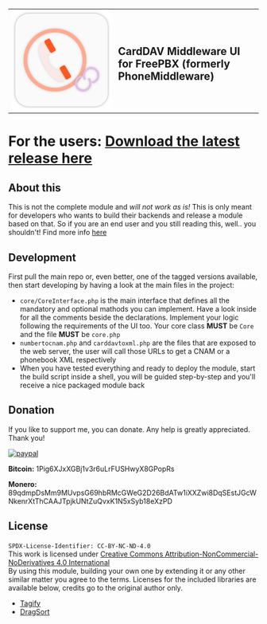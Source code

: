 <table>
  <tr>
    <td width="200" style="border: none;">
     <img src="assets/images/icon.png" alt="Module icon"/>
    </td>
    <td style="border: none;">
     <h2>CardDAV Middleware UI for FreePBX (formerly PhoneMiddleware)</h2>
    </td>
  </tr>
</table>

# For the users: <a href="https://phonemiddleware.000webhostapp.com/releases/latest">Download the latest release here</a>

## About this
This is not the complete module and *will not work as is!* This is only meant for developers who wants to build their backends and release a module based on that. So if you are an end user and you still reading this, well.. you shouldn't! Find more info <a href="https://phonemiddleware.000webhostapp.com/releases#README">here</a>

## Development
First pull the main repo or, even better, one of the tagged versions available, then start developing by having a look at the main files in the project:
- `core/CoreInterface.php` is the main interface that defines all the mandatory and optional mathods you can implement. Have a look inside for all the comments beside the declarations. Implement your logic following the requirements of the UI too. Your core class **MUST** be `Core` and the file **MUST** be `core.php`
- `numbertocnam.php` and `carddavtoxml.php` are the files that are exposed to the web server, the user will call those URLs to get a CNAM or a phonebook XML respectively
- When you have tested everything and ready to deploy the module, start the build script inside a shell, you will be guided step-by-step and you'll receive a nice packaged module back

## Donation
If you like to support me, you can donate. Any help is greatly appreciated. Thank you!

<a target="_blank" href="https://paypal.me/firemetris"><img src="https://www.paypalobjects.com/en_US/i/btn/btn_donateCC_LG.gif" alt="paypal"/></a>

**Bitcoin:** 1Pig6XJxXGBj1v3r6uLrFUSHwyX8GPopRs

**Monero:** 89qdmpDsMm9MUvpsG69hbRMcGWeG2D26BdATw1iXXZwi8DqSEstJGcWNkenrXtThCAAJTpjkUNtZuQvxK1N5xSyb18eXzPD

## License
`SPDX-License-Identifier: CC-BY-NC-ND-4.0`<br>
This work is licensed under <a target="_blank" href="https://creativecommons.org/licenses/by-nc-nd/4.0/legalcode.txt">Creative Commons Attribution-NonCommercial-NoDerivatives 4.0 International</a><br>
By using this module, building your own one by extending it or any other similar matter you agree to the terms. Licenses for the included libraries are available below, credits go to the original author only.
- [Tagify](https://github.com/yairEO/tagify)
- [DragSort](https://github.com/yairEO/dragsort)